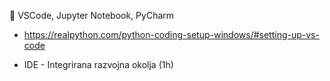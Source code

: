 	VSCode, Jupyter Notebook, PyCharm
- https://realpython.com/python-coding-setup-windows/#setting-up-vs-code

- IDE - Integrirana razvojna okolja (1h)